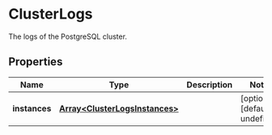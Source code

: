 # ClusterLogs

The logs of the PostgreSQL cluster.
## Properties
| Name | Type | Description | Notes |
| ------------ | ------------- | ------------- | ------------- |
| **instances** | [**Array&lt;ClusterLogsInstances&gt;**](ClusterLogsInstances.md) |  | [optional] [default to undefined] |


